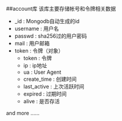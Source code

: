 ##account库
该库主要存储帐号和令牌相关数据

* _id : Mongodb自动生成的id
* username : 用户名
* passwd : sha256过的用户密码
* mail : 用户邮箱
* token : 令牌（对象）
  *  token : 令牌
  *  ip : ip地址
  *  ua : User Agent
  *  create\_time : 创建时间
  *  last\_active : 上次活跃时间
  *  expired : 过期时间 
  *  alive : 是否存活

and more ……